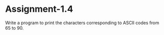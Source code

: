 # Assignment-1.4
Write a program to print the characters corresponding to ASCII codes from 65 to 90.
